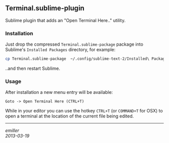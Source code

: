 ## Terminal.sublime-plugin

Sublime plugin that adds an "Open Terminal Here.." utility.

### Installation

Just drop the compressed `Terminal.sublime-package` package into Sublime's
`Installed Packages` directory, for example:

```bash
cp Terminal.sublime-package  ~/.config/sublime-text-2/Installed\ Packages/
```

..and then restart Sublime. 

### Usage

After installation a new menu entry will be available:

    Goto -> Open Terminal Here (CTRL+T)
    
While in your editor you can use the hotkey `CTRL+T` (or `COMMAND+T` for OSX)
to open a terminal at the location of the current file being edited.

***

_emiller_  
_2013-03-19_

